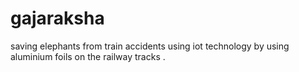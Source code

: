 # gajaraksha
saving elephants from train accidents using iot technology by using aluminium foils on the railway tracks .
